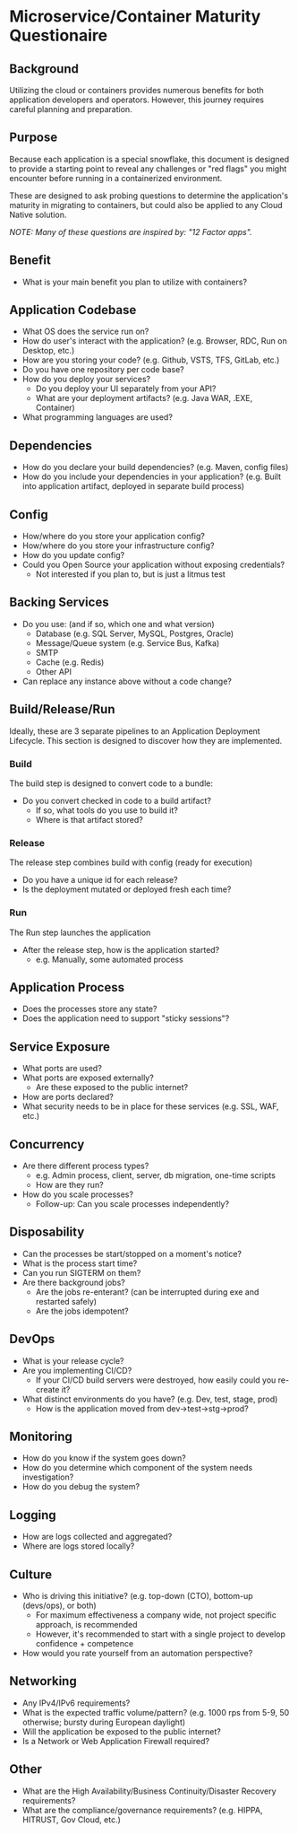# Microservice/Container Maturity Questionaire

## Background

Utilizing the cloud or containers provides numerous benefits for both application developers and operators.  However, this journey requires careful planning and preparation.

## Purpose

Because each application is a special snowflake, this document is designed to provide a starting point to reveal any challenges or "red flags" you might encounter before running in a containerized environment.

These are designed to ask probing questions to determine the application's maturity in migrating to containers, but could also be applied to any Cloud Native solution.

_NOTE: Many of these questions are inspired by: "12 Factor apps"._

## Benefit

* What is your main benefit you plan to utilize with containers?

## Application Codebase

* What OS does the service run on?
* How do user's interact with the application?  (e.g. Browser, RDC, Run on Desktop, etc.)
* How are you storing your code? (e.g. Github, VSTS, TFS, GitLab, etc.)
* Do you have one repository per code base?
* How do you deploy your services?
  * Do you deploy your UI separately from your API?
  * What are your deployment artifacts? (e.g. Java WAR, .EXE, Container)
* What programming languages are used?

## Dependencies

* How do you declare your build dependencies? (e.g. Maven, config files)
* How do you include your dependencies in your application? (e.g. Built into application artifact, deployed in separate build process)

## Config

* How/where do you store your application config?
* How/where do you store your infrastructure config?
* How do you update config?
* Could you Open Source your application without exposing credentials?
  * Not interested if you plan to, but is just a litmus test

## Backing Services

* Do you use: (and if so, which one and what version)
  * Database (e.g. SQL Server, MySQL, Postgres, Oracle)
  * Message/Queue system (e.g. Service Bus, Kafka)
  * SMTP
  * Cache (e.g. Redis)
  * Other API
* Can replace any instance above without a code change?

## Build/Release/Run

Ideally, these are 3 separate pipelines to an Application Deployment Lifecycle.  This section is designed to discover how they are implemented.

### Build

The build step is designed to convert code to a bundle:

* Do you convert checked in code to a build artifact?
  * If so, what tools do you use to build it?
  * Where is that artifact stored?

### Release

The release step combines build with config (ready for execution)

* Do you have a unique id for each release?
* Is the deployment mutated or deployed fresh each time?

### Run

The Run step launches the application

* After the release step, how is the application started?
  * e.g. Manually, some automated process

## Application Process

* Does the processes store any state?
* Does the application need to support "sticky sessions"?

## Service Exposure

* What ports are used?
* What ports are exposed externally?
  * Are these exposed to the public internet?
* How are ports declared?
* What security needs to be in place for these services (e.g. SSL, WAF, etc.)

## Concurrency

* Are there different process types?
  * e.g. Admin process, client, server, db migration, one-time scripts
  * How are they run?
* How do you scale processes?
  * Follow-up:  Can you scale processes independently?

## Disposability

* Can the processes be start/stopped on a moment's notice?
* What is the process start time?
* Can you run SIGTERM on them?
* Are there background jobs?
  * Are the jobs re-enterant? (can be interrupted during exe and restarted safely)
  * Are the jobs idempotent?

## DevOps

* What is your release cycle?
* Are you implementing CI/CD?
  * If your CI/CD build servers were destroyed, how easily could you re-create it?
* What distinct environments do you have? (e.g. Dev, test, stage, prod)
  * How is the application moved from dev->test->stg->prod?

## Monitoring

* How do you know if the system goes down?
* How do you determine which component of the system needs investigation?
* How do you debug the system?

## Logging

* How are logs collected and aggregated?
* Where are logs stored locally?

## Culture

* Who is driving this initiative? (e.g. top-down (CTO), bottom-up (devs/ops), or both)
  * For maximum effectiveness a company wide, not project specific approach, is recommended
  * However, it's recommended to start with a single project to develop confidence + competence
* How would you rate yourself from an automation perspective?

## Networking

* Any IPv4/IPv6 requirements?
* What is the expected traffic volume/pattern? (e.g. 1000 rps from 5-9, 50 otherwise; bursty during European daylight)
* Will the application be exposed to the public internet?
* Is a Network or Web Application Firewall required?

## Other

* What are the High Availability/Business Continuity/Disaster Recovery requirements?
* What are the compliance/governance requirements? (e.g. HIPPA, HITRUST, Gov Cloud, etc.)
